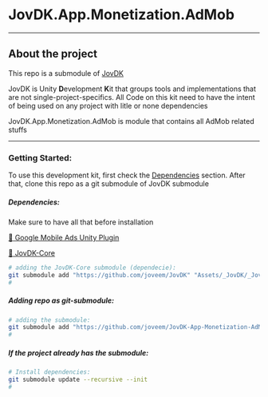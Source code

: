 #  JovDK.App.Monetization.AdMob
---

## About the project

This repo is a submodule of [JovDK](https://github.com/joveem/JovDK)

JovDK is Unity **D**evelopment **K**it that groups tools and implementations that are not single-project-specifics. All Code on this kit need to have the intent of being used on any project with litle or none dependencies

JovDK.App.Monetization.AdMob is module that contains all AdMob related stuffs


---

### Getting Started:

To use this development kit, first check the [Dependencies](#dependencies) section. After that, clone this repo as a git submodule of JovDK submodule

##### Dependencies:

Make sure to have all that before installation

[:link: Google Mobile Ads Unity Plugin](https://github.com/googleads/googleads-mobile-unity/releases)

[:link: JovDK-Core](https://github.com/googleads/googleads-mobile-unity/releases)

``` sh
# adding the JovDK-Core submodule (dependecie):
git submodule add "https://github.com/joveem/JovDK" "Assets/_JovDK/_JovDK-Core"
#
```

##### Adding repo as git-submodule:

``` sh
# adding the submodule:
git submodule add "https://github.com/joveem/JovDK-App-Monetization-AdMob" "Assets/_JovDK/JovDK-App-Monetization-AdMob"
#
```


##### If the project already has the submodule:

``` sh
# Install dependencies:
git submodule update --recursive --init
#
```

